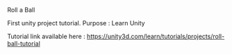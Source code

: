 Roll a Ball

First unity project tutorial.
Purpose : Learn Unity

Tutorial link available here : https://unity3d.com/learn/tutorials/projects/roll-ball-tutorial